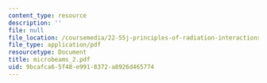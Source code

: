 ```yaml
---
content_type: resource
description: ''
file: null
file_location: /coursemedia/22-55j-principles-of-radiation-interactions-fall-2004/9bcafca65f48e9918372a8926d465774_microbeams_2.pdf
file_type: application/pdf
resourcetype: Document
title: microbeams_2.pdf
uid: 9bcafca6-5f48-e991-8372-a8926d465774
---
```


